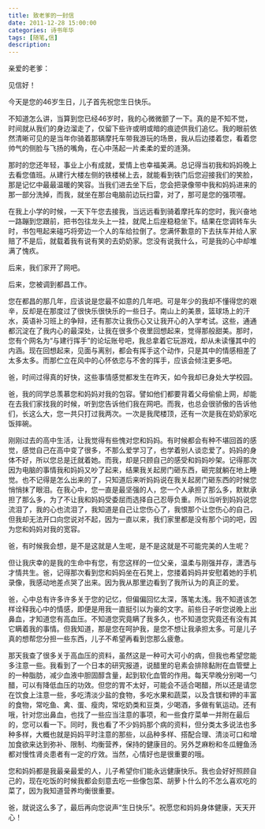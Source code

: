 ```yaml
---
title: 致老爹的一封信
date: 2011-12-28 15:00:00
categories: 诗书年华
tags: [随笔,信]
description: 
---
```


亲爱的老爹：

见信好！

今天是您的46岁生日，儿子首先祝您生日快乐。

不知道怎么讲，当算到您已经46岁时，我的心微微颤了一下。真的是不知不觉，时间就从我们的身边溜走了，仅留下些许或明或暗的痕迹供我们追忆。我的眼前依然清晰可见的是当年你骑着那辆摩托车带我游玩的场景，我从后边搂着您，看着您帅气的侧脸与飞扬的嘴角，在心中荡起一片柔柔的爱的涟漪。

那时的您还年轻，事业上小有成就，爱情上也幸福美满。总记得当初我和妈妈晚上去看您值班。从建行大楼左侧的铁楼梯上去，就能看到铁门后您迎接我们的笑脸，那是记忆中最最温暖的笑容。当我们进去坐下后，您会把录像带中我和妈妈进来的那一部分洗掉，而我，就坐在那台电脑前边玩扫雷，对了，那可是您的强项喔。

在我上小学的时候，一天下午您去接我，当远远看到骑着摩托车的您时，我兴奋地一路蹦到您跟前，把书包往龙头上一挂，就爬上后座稳稳坐下。结果在您调转车头时，书包甩起来碰巧将旁边一个人的车给拉倒了。您满怀歉意的下去扶车并给人家赔了不是后，就载着我有说有笑的去奶奶家。您没有说我什么，可是我的心中却堆满了愧疚。

后来，我们家开了网吧。

后来，您被调到都昌工作。

您在都昌的那几年，应该说是您最不如意的几年吧。可是年少的我却不懂得您的艰辛，反却是在那度过了很快乐很快乐的一些日子。南山上的美景，篮球场上的汗水，英语补习班上的争辩，还有那次让我伤心又让我开心的入学考试。这些，通通都沉淀在了我内心的最深处，让我在很多个夜里回想起来，觉得那般甜美。那时，您有个网名为“与建行挥手”的论坛账号吧，我总拿着它玩游戏，却从未读懂其中的内涵。现在回想起来，见面与离别，都会有挥手这个动作，只是其中的情感相差了太多太多。而那伫立在风中的心怀依恋与不舍的挥手，应该会倾注更多吧。

爸，时间过得真的好快，这些事情感觉都发生在昨天，如今我却已身处大学校园。

爸，我的同学总羡慕您和妈妈对我的包容。譬如他们都要背着父母偷偷上网，却能在去我们家找我的时候，听到您告诉他们我在网吧。而我，也总会很骄傲的告诉他们，长这么大，您一共只打过我两次。一次是我爬楼顶，还有一次是我在奶奶家吃饭摔碗。

刚刚过去的高中生活，让我觉得有些愧对您和妈妈。有时候都会有种不堪回首的感觉，感觉自己在高中变了很多，不那么爱学习了，也学着别人谈恋爱了。妈妈的身体不好，所以您总是迁就着她。而我，却是只顾自己的感受和妈妈吵架。记得那次因为电脑的事情我和妈妈又吵了起来，结果我关起房门砸东西，砸完就躺在地上睡觉。也不记得是怎么出来的了，只知道后来听妈妈说在我关起房门砸东西的时候您悄悄抹了眼泪。在我心中，您一直是最坚强的人，您一个人承担了那么多，默默承担了那么多，为了不让我和妈妈受委屈而选择自己忍辱负重。所以当听到妈妈说您流泪了，我的心也流泪了，我知道是自己让您伤心了，我恨那个让您伤心的自己，但我却无法开口向您说对不起，因为一直以来，我们家里都是没有那个词的吧，因为您和妈妈对我的宽容。

爸，有时候我会想，是不是这就是人生呢，是不是这就是不可能完美的人生呢？

但让我庆幸的是我的生命中有您，有您这样的一位父亲，温柔与刚强并存，潇洒与才情共生。爸，记得那次看到您和妈妈坐在石凳上，您搂着妈妈并安慰着她的手机录像，我感动地差点哭了出来。因为我从那里边看到了我所认为的真正的爱。

爸，心中总有许多许多关于您的记忆，但偏偏回忆太深，落笔太浅。我不知道该怎样诠释我心中的情感，即便是用我一直挺引以为豪的文字。前些日子听您说晚上出鼻血，才知道您有高血压。不知道您究竟瞒了我多久，也不知道您究竟还有没有其它瞒着我的事情。但我知道，那是您在呵护我，是您不想让我承担太多。可是儿子真的想帮您分担一些东西，儿子不希望再看到您那么疲惫。

那天我查了很多关于高血压的资料，虽然这是一种可大可小的病，但我也希望您能多注意一些。我看到了一个日本的研究报道，说醋里的皂素会排除黏附在血管壁上的一种脂肪，减少血液中胆固醇含量，起到软化血管的作用。每天早晚分别喝一勺醋，可以有降低血压的功效。但您的胃不太好，可能会不适合喝醋，所以还是请您在饮食上注意一些，多吃清淡少盐的食物，多吃水果和蔬菜，以及含镁和钾的丰富的食物，常吃鱼、禽、蛋、瘦肉，常吃奶类和豆类，少喝酒，多做有氧运动。还有哦，针对您出鼻血，也找了一些应当注意的事项，和一些食疗菜单一并附在最后的，您可以看一下。同时，我也看了不少妈妈那个病的资料，但分类太多说法也多种多样，大概也就是妈妈平时注意的那些，以品种多样、搭配合理、清淡可口和增加食欲来达到弥补、限制、均衡营养，保持的健康目的。另外芝麻粉和冬瓜鲤鱼汤都对慢性肾炎患者有一定的疗效。当然，心情好也是很重要的哦。

您和妈妈都是我最亲最爱的人，儿子希望你们能永远健康快乐。我也会好好照顾自己的，现在吃饭的时候我都会刻意去吃一些像包菜、胡萝卜什么的不怎么喜欢吃的菜了，因为我知道营养均衡很重要。

爸，就说这么多了，最后再向您说声“生日快乐”。祝愿您和妈妈身体健康，天天开心！